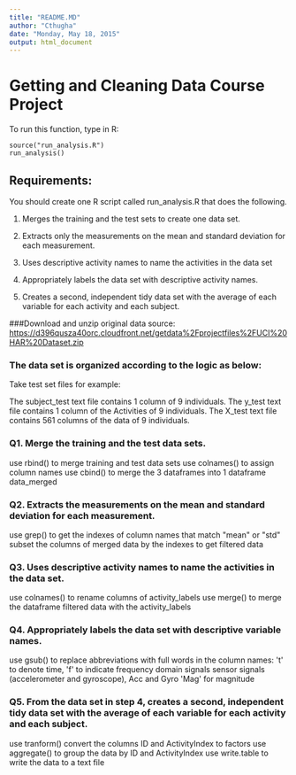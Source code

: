 ```yaml
---
title: "README.MD"
author: "Cthugha"
date: "Monday, May 18, 2015"
output: html_document
---
```


# Getting and Cleaning Data Course Project
To run this function, type in R:
```
source("run_analysis.R")
run_analysis()
```

## Requirements:
You should create one R script called run_analysis.R that does the following.

1. Merges the training and the test sets to create one data set.

2. Extracts only the measurements on the mean and standard deviation for each measurement.

3. Uses descriptive activity names to name the activities in the data set

4. Appropriately labels the data set with descriptive activity names.

5. Creates a second, independent tidy data set with the average of each variable for each activity and each subject.

###Download and unzip original data source:
https://d396qusza40orc.cloudfront.net/getdata%2Fprojectfiles%2FUCI%20HAR%20Dataset.zip 

### The data set is organized according to the logic as below:

Take test set files for example:

The subject_test text file contains 1 column of 9 individuals.
The y_test text file contains 1 column of the Activities of 9 individuals.
The X_test text file contains 561 columns of the data of 9 individuals.


### Q1. Merge the training and the test data sets.
use rbind() to merge training and test data sets
use colnames() to assign column names
use cbind() to merge the 3 dataframes into 1 dataframe data_merged

### Q2. Extracts the measurements on the mean and standard deviation for each measurement.
use grep() to get the indexes of column names that match "mean" or "std"
subset the columns of merged data by the indexes to get filtered data

### Q3. Uses descriptive activity names to name the activities in the data set.
use colnames() to rename columns of activity_labels
use merge() to merge the dataframe filtered data with the activity_labels

### Q4. Appropriately labels the data set with descriptive variable names. 
use gsub() to replace abbreviations with full words in the column names:
't' to denote time, 'f' to indicate frequency domain signals
sensor signals (accelerometer and gyroscope), Acc and Gyro
'Mag' for magnitude

### Q5. From the data set in step 4, creates a second, independent tidy data set with the average of each variable for each activity and each subject.
use tranform() convert the columns ID and ActivityIndex to factors
use aggregate() to group the data by ID and ActivityIndex
use write.table to write the data to a text file



